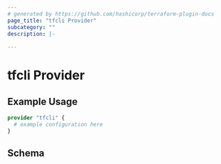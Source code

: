```yaml
---
# generated by https://github.com/hashicorp/terraform-plugin-docs
page_title: "tfcli Provider"
subcategory: ""
description: |-
  
---
```


# tfcli Provider



## Example Usage

```terraform
provider "tfcli" {
  # example configuration here
}
```

<!-- schema generated by tfplugindocs -->
## Schema

